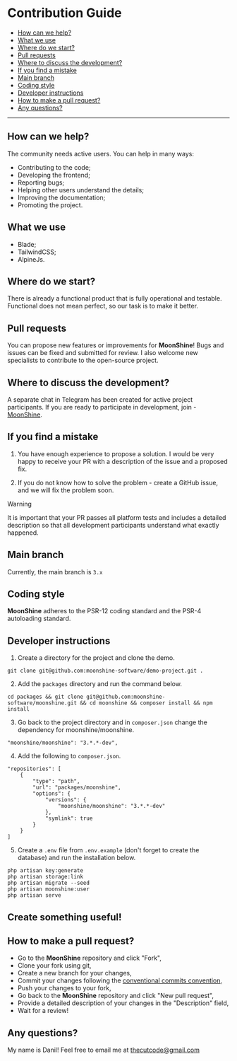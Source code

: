 # Contribution Guide

- [How can we help?](#how-can-we-help)
- [What we use](#lets-use)
- [Where do we start?](#where-do-we-start)
- [Pull requests](#pull-requests)
- [Where to discuss the development?](#where-to-discuss-the-development)
- [If you find a mistake](#if-you-find-a-mistake)
- [Main branch](#main-branch)
- [Coding style](#coding-style)
- [Developer instructions](#dev-guide)
- [How to make a pull request?](#pr)
- [Any questions?](#any-questions)

---

<a name="how-can-we-help"></a>
## How can we help?

The community needs active users. You can help in many ways:

- Contributing to the code;
- Developing the frontend;
- Reporting bugs;
- Helping other users understand the details;
- Improving the documentation;
- Promoting the project.

<a name="lets-use"></a>
## What we use

- Blade;
- TailwindCSS;
- AlpineJs.

<a name="where-do-we-start"></a>
## Where do we start?

There is already a functional product that is fully operational and testable. Functional does not mean perfect, so our task is to make it better.

<a name="pull-requests"></a>
## Pull requests

You can propose new features or improvements for **MoonShine**! Bugs and issues can be fixed and submitted for review. I also welcome new specialists to contribute to the open-source project.

<a name="where-to-discuss-the-development"></a>
## Where to discuss the development?

A separate chat in Telegram has been created for active project participants. If you are ready to participate in development, join - [MoonShine](https://t.me/MoonShine_Laravel).

<a name="if-you-find-a-mistake"></a>
## If you find a mistake

1. You have enough experience to propose a solution. I would be very happy to receive your PR with a description of the issue and a proposed fix.

2. If you do not know how to solve the problem - create a GitHub issue, and we will fix the problem soon.

> [!WARNING]
> It is important that your PR passes all platform tests and includes a detailed description so that all development participants understand what exactly happened.

<a name="main-branch"></a>
## Main branch

Currently, the main branch is `3.x`

<a name="coding-style"></a>
## Coding style

**MoonShine** adheres to the PSR-12 coding standard and the PSR-4 autoloading standard.

<a name="dev-guide"></a>
## Developer instructions

1. Create a directory for the project and clone the demo.

```
git clone git@github.com:moonshine-software/demo-project.git .
```

2. Add the `packages` directory and run the command below.

```
cd packages && git clone git@github.com:moonshine-software/moonshine.git && cd moonshine && composer install && npm install
```

3. Go back to the project directory and in `composer.json` change the dependency for moonshine/moonshine.

```
"moonshine/moonshine": "3.*.*-dev",
```

4. Add the following to `composer.json`.

```
"repositories": [
    {
        "type": "path",
        "url": "packages/moonshine",
        "options": {
            "versions": {
                "moonshine/moonshine": "3.*.*-dev"
            },
            "symlink": true
        }
    }
]
```

5. Create a `.env` file from `.env.example` (don't forget to create the database) and run the installation below.

```
php artisan key:generate
php artisan storage:link
php artisan migrate --seed
php artisan moonshine:user
php artisan serve
```

## Create something useful!

<a name="pr"></a>
## How to make a pull request?

- Go to the **MoonShine** repository and click "Fork",
- Clone your fork using git,
- Create a new branch for your changes,
- Commit your changes following the [conventional commits convention](https://www.conventionalcommits.org),
- Push your changes to your fork,
- Go back to the **MoonShine** repository and click "New pull request",
- Provide a detailed description of your changes in the "Description" field,
- Wait for a review!

<a name="any-questions"></a>
## Any questions?

My name is Danil! Feel free to email me at [thecutcode@gmail.com](mailto:thecutcode@gmail.com)
